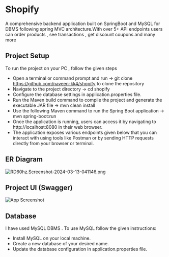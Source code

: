 
# Shopify

A comprehensive backend application built on SpringBoot and MySQL for DBMS following spring MVC architecture.With over 5+ API endpoints users can order products , see transactions , get discount coupons and many more

## Project Setup
To run the project on your PC , follow the given steps

- Open a terminal or command prompt and run -> git clone https://github.com/naveen-kk4/shopify to clone the repository
- Navigate to the project directory -> cd shopify
- Configure the database settings in application.properties file.
- Run the Maven build command to compile the project and generate the executable JAR file -> mvn clean install
- Use the following Maven command to run the Spring Boot application -> mvn spring-boot:run
- Once the application is running, users can access it by navigating to http://localhost:8080 in their web browser.
- The application exposes various endpoints given below that you can interact with using tools like Postman or by sending HTTP requests directly from your browser or terminal.




## ER Diagram
![RD60hz.Screenshot-2024-03-13-041146.png](https://i.im.ge/2024/03/13/RD60hz.Screenshot-2024-03-13-041146.png)
## Project UI (Swagger)

![App Screenshot](https://i.im.ge/2024/03/13/RD9qkr.Screenshot-2024-03-13-032453.png)




## Database
I have used MySQL DBMS . To use MySQL follow the given instructions:

 - Install MySQL on your local machine.
- Create a new database of your desired name.
- Update the database configuration in application.properties file.
